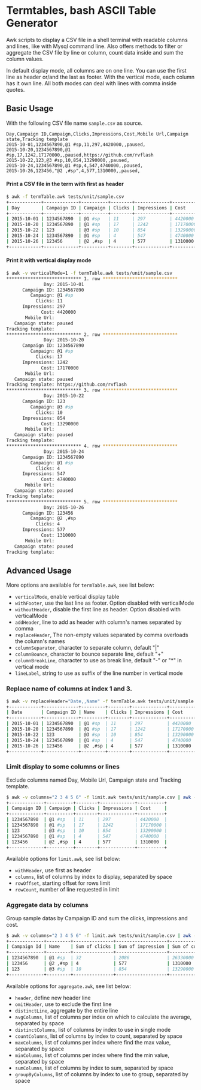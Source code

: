 # Termtables, bash ASCII Table Generator

Awk scripts to display a CSV file in a shell terminal with readable columns and lines, like with Mysql command line.
Also offers methods to filter or aggregate the CSV file by line or column, count data inside and sum the column values.

In default display mode, all columns are on one line. You can use the first line as header or/and the last as footer.
With the vertical mode, each column has it own line. All both modes can deal with lines with comma inside quotes.


## Basic Usage 

With the following CSV file name `sample.csv` as source.

```csv
Day,Campaign ID,Campaign,Clicks,Impressions,Cost,Mobile Url,Campaign state,Tracking template
2015-10-01,1234567890,@1 #sp,11,297,4420000,,paused,
2015-10-20,1234567890,@1 #sp,17,1242,17170000,,paused,https://github.com/rvflash
2015-10-22,123,@3 #sp,10,854,13290000,,paused,
2015-10-24,1234567890,@1 #sp,4,547,4740000,,paused,
2015-10-26,123456,"@2 ,#sp",4,577,1310000,,paused,
```


#### Print a CSV file in the term with first as header

```bash
$ awk -f termTable.awk tests/unit/sample.csv
+------------+-------------+----------+--------+-------------+----------+------------+----------------+----------------------------+
| Day        | Campaign ID | Campaign | Clicks | Impressions | Cost     | Mobile Url | Campaign state | Tracking template          |
+------------+-------------+----------+--------+-------------+----------+------------+----------------+----------------------------+
| 2015-10-01 | 1234567890  | @1 #sp   | 11     | 297         | 4420000  |            | paused         |                            |
| 2015-10-20 | 1234567890  | @1 #sp   | 17     | 1242        | 17170000 |            | paused         | https://github.com/rvflash |
| 2015-10-22 | 123         | @3 #sp   | 10     | 854         | 13290000 |            | paused         |                            |
| 2015-10-24 | 1234567890  | @1 #sp   | 4      | 547         | 4740000  |            | paused         |                            |
| 2015-10-26 | 123456      | @2 ,#sp  | 4      | 577         | 1310000  |            | paused         |                            |
+------------+-------------+----------+--------+-------------+----------+------------+----------------+----------------------------+
```


#### Print it with vertical display mode

```bash
$ awk -v verticalMode=1 -f termTable.awk tests/unit/sample.csv
**************************** 1. row ****************************
              Day: 2015-10-01
      Campaign ID: 1234567890
         Campaign: @1 #sp
           Clicks: 11
      Impressions: 297
             Cost: 4420000
       Mobile Url:
   Campaign state: paused
Tracking template:
**************************** 2. row ****************************
              Day: 2015-10-20
      Campaign ID: 1234567890
         Campaign: @1 #sp
           Clicks: 17
      Impressions: 1242
             Cost: 17170000
       Mobile Url:
   Campaign state: paused
Tracking template: https://github.com/rvflash
**************************** 3. row ****************************
              Day: 2015-10-22
      Campaign ID: 123
         Campaign: @3 #sp
           Clicks: 10
      Impressions: 854
             Cost: 13290000
       Mobile Url:
   Campaign state: paused
Tracking template:
**************************** 4. row ****************************
              Day: 2015-10-24
      Campaign ID: 1234567890
         Campaign: @1 #sp
           Clicks: 4
      Impressions: 547
             Cost: 4740000
       Mobile Url:
   Campaign state: paused
Tracking template:
**************************** 5. row ****************************
              Day: 2015-10-26
      Campaign ID: 123456
         Campaign: @2 ,#sp
           Clicks: 4
      Impressions: 577
             Cost: 1310000
       Mobile Url:
   Campaign state: paused
Tracking template:
```


## Advanced Usage

More options are available for `termTable.awk`, see list below:

* `verticalMode`, enable vertical display table
* `withFooter`, use the last line as footer. Option disabled with verticalMode 
* `withoutHeader`, disable the first line as header. Option disabled with verticalMode
* `addHeader`, line to add as header with column's names separated by comma
* `replaceHeader`, The non-empty values separated by comma overloads the column's names
* `columnSeparator`, character to separate column, default "|"
* `columnBounce`, character to bounce separate line, default "+"
* `columnBreakLine`, character to use as break line, default "-" or "*" in vertical mode
* `lineLabel`, string to use as suffix of the line number in vertical mode


### Replace name of columns at index 1 and 3.

```bash
$ awk -v replaceHeader="Date,,Name" -f termTable.awk tests/unit/sample.csv
+------------+-------------+---------+--------+-------------+----------+------------+----------------+----------------------------+
| Date       | Campaign ID | Name    | Clicks | Impressions | Cost     | Mobile Url | Campaign state | Tracking template          |
+------------+-------------+---------+--------+-------------+----------+------------+----------------+----------------------------+
| 2015-10-01 | 1234567890  | @1 #sp  | 11     | 297         | 4420000  |            | paused         |                            |
| 2015-10-20 | 1234567890  | @1 #sp  | 17     | 1242        | 17170000 |            | paused         | https://github.com/rvflash |
| 2015-10-22 | 123         | @3 #sp  | 10     | 854         | 13290000 |            | paused         |                            |
| 2015-10-24 | 1234567890  | @1 #sp  | 4      | 547         | 4740000  |            | paused         |                            |
| 2015-10-26 | 123456      | @2 ,#sp | 4      | 577         | 1310000  |            | paused         |                            |
+------------+-------------+---------+--------+-------------+----------+------------+----------------+----------------------------+
```


### Limit display to some columns or lines

Exclude columns named Day, Mobile Url, Campaign state and Tracking template.

```bash
$ awk -v columns="2 3 4 5 6" -f limit.awk tests/unit/sample.csv | awk -f termTable.awk
+-------------+----------+--------+-------------+----------+
| Campaign ID | Campaign | Clicks | Impressions | Cost     |
+-------------+----------+--------+-------------+----------+
| 1234567890  | @1 #sp   | 11     | 297         | 4420000  |
| 1234567890  | @1 #sp   | 17     | 1242        | 17170000 |
| 123         | @3 #sp   | 10     | 854         | 13290000 |
| 1234567890  | @1 #sp   | 4      | 547         | 4740000  |
| 123456      | @2 ,#sp  | 4      | 577         | 1310000  |
+-------------+----------+--------+-------------+----------+
```

Available options for `limit.awk`, see list below:

* `withHeader`, use first as header
* `columns`, list of columns by index to display, separated by space
* `rowOffset`, starting offset for rows limit
* `rowCount`, number of line requested in limit


### Aggregate data by columns

Group sample datas by Campaign ID and sum the clicks, impressions and cost.

```bash
$ awk -v columns="2 3 4 5 6" -f limit.awk tests/unit/sample.csv | awk -v groupByColumns="1" -v sumColumns="3 4 5" -v omitHeader=1 -v header="Campaign Id,Name,Sum of clicks, Sum of impression, Sum of cost" -f aggregate.awk | awk -f termTable.awk
+-------------+---------+---------------+-------------------+-------------+
| Campaign Id | Name    | Sum of clicks | Sum of impression | Sum of cost |
+-------------+---------+---------------+-------------------+-------------+
| 1234567890  | @1 #sp  | 32            | 2086              | 26330000    |
| 123456      | @2 ,#sp | 4             | 577               | 1310000     |
| 123         | @3 #sp  | 10            | 854               | 13290000    |
+-------------+---------+---------------+-------------------+-------------+
```

Available options for `aggregate.awk`, see list below:

* `header`, define new header line
* `omitHeader`, use to exclude the first line
* `distinctLine`, aggregate by the entire line
* `avgColumns`, list of columns per index on which to calculate the average, separated by space
* `distinctColumns`, list of columns by index to use in single mode
* `countColumns`, list of columns by index to count, separated by space
* `maxColumns`, list of columns per index where find the max value, separated by space
* `minColumns`, list of columns per index where find the min value, separated by space
* `sumColumns`, list of columns by index to sum, separated by space
* `groupByColumns`, list of columns by index to use to group, separated by space
